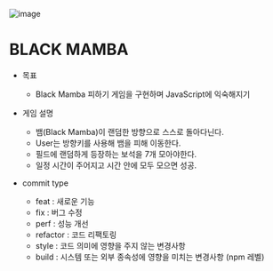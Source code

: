 ![image](https://user-images.githubusercontent.com/79843611/142410272-77c16f05-d171-4e5f-a3f1-4a62cfb414fb.png)
# BLACK MAMBA

- 목표
    - Black Mamba 피하기 게임을 구현하며 JavaScript에 익숙해지기

- 게임 설명
    - 뱀(Black Mamba)이 랜덤한 방향으로 스스로 돌아다닌다.
    - User는 방향키를 사용해 뱀을 피해 이동한다.
    - 필드에 랜덤하게 등장하는 보석을 7개 모아야한다.
    - 일정 시간이 주어지고 시간 안에 모두 모으면 성공.
    
- commit type
    - feat : 새로운 기능
    - fix : 버그 수정
    - perf : 성능 개선
    - refactor : 코드 리팩토링
    - style : 코드 의미에 영향을 주지 않는 변경사항
    - build : 시스템 또는 외부 종속성에 영향을 미치는 변경사항 (npm 레벨)
